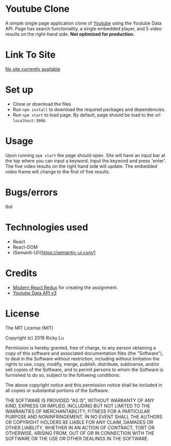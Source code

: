 # Youtube Clone
A simple single page application clone of [Youtube](https://youtube.com) using the Youtube Data API. Page has search functionality, a single embedded player, and 5 video results on the right-hand side.  __Not optimized for production.__

# Link To Site
[No site currently available](#)

# Set up
* Clone or download the files
* Run `npm install` to download the required packages and dependencies.
* Run `npm start` to load page. By default, page should be load to the url `localhost:3000`.

# Usage
Upon running `npm start` the page should open. 
Site will have an input bar at the top where you can input a keyword. Input the keyword and press 'enter'. The five video results on the right hand side will update. The embedded video frame will change to the first of five results.

# Bugs/errors
tbd

# Technologies used
* React
* React-DOM
* (Semanti-UI)[https://semantic-ui.com/]

# Credits
* [Modern React Redux](https://www.udemy.com/react-redux/) for creating the assignment.
* [Youtube Data API v3](https://developers.google.com/youtube/)

# License
The MIT License (MIT)

Copyright (c) 2019 Ricky Lu

Permission is hereby granted, free of charge, to any person obtaining a copy of this software and associated documentation files (the "Software"), to deal in the Software without restriction, including without limitation the rights to use, copy, modify, merge, publish, distribute, sublicense, and/or sell copies of the Software, and to permit persons to whom the Software is furnished to do so, subject to the following conditions:

The above copyright notice and this permission notice shall be included in all copies or substantial portions of the Software.

THE SOFTWARE IS PROVIDED "AS IS", WITHOUT WARRANTY OF ANY KIND, EXPRESS OR IMPLIED, INCLUDING BUT NOT LIMITED TO THE WARRANTIES OF MERCHANTABILITY, FITNESS FOR A PARTICULAR PURPOSE AND NONINFRINGEMENT. IN NO EVENT SHALL THE AUTHORS OR COPYRIGHT HOLDERS BE LIABLE FOR ANY CLAIM, DAMAGES OR OTHER LIABILITY, WHETHER IN AN ACTION OF CONTRACT, TORT OR OTHERWISE, ARISING FROM, OUT OF OR IN CONNECTION WITH THE SOFTWARE OR THE USE OR OTHER DEALINGS IN THE SOFTWARE.